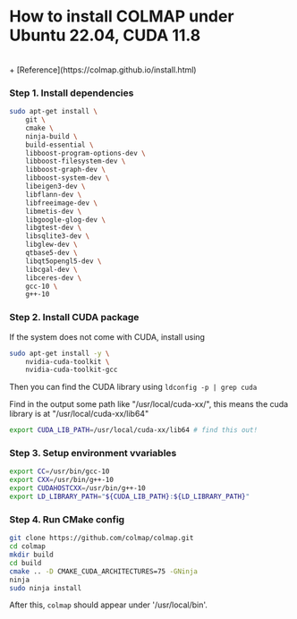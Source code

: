 # How to install COLMAP under Ubuntu 22.04, CUDA 11.8

<br>
+ [Reference](https://colmap.github.io/install.html)

### Step 1. Install dependencies 

```bash
sudo apt-get install \
    git \
    cmake \
    ninja-build \
    build-essential \
    libboost-program-options-dev \
    libboost-filesystem-dev \
    libboost-graph-dev \
    libboost-system-dev \
    libeigen3-dev \
    libflann-dev \
    libfreeimage-dev \
    libmetis-dev \
    libgoogle-glog-dev \
    libgtest-dev \
    libsqlite3-dev \
    libglew-dev \
    qtbase5-dev \
    libqt5opengl5-dev \
    libcgal-dev \
    libceres-dev \
    gcc-10 \
    g++-10
```

### Step 2. Install CUDA package

If the system does not come with CUDA, install using 
```bash
sudo apt-get install -y \
    nvidia-cuda-toolkit \
    nvidia-cuda-toolkit-gcc
```
Then you can find the CUDA library using `ldconfig -p | grep cuda`

Find in the output some path like "/usr/local/cuda-xx/", this means the cuda library is at "/usr/local/cuda-xx/lib64"

```bash
export CUDA_LIB_PATH=/usr/local/cuda-xx/lib64 # find this out!
```

### Step 3. Setup environment vvariables

```bash
export CC=/usr/bin/gcc-10
export CXX=/usr/bin/g++-10
export CUDAHOSTCXX=/usr/bin/g++-10
export LD_LIBRARY_PATH="${CUDA_LIB_PATH}:${LD_LIBRARY_PATH}"
```

### Step 4. Run CMake config

```bash
git clone https://github.com/colmap/colmap.git
cd colmap
mkdir build
cd build
cmake .. -D CMAKE_CUDA_ARCHITECTURES=75 -GNinja
ninja
sudo ninja install
```

After this, `colmap` should appear under '/usr/local/bin'.